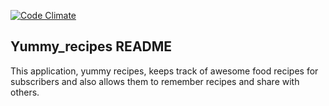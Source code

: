 [![Code Climate](https://codeclimate.com/github/codeclimate/codeclimate/badges/gpa.svg)](https://codeclimate.com/github/codeclimate/codeclimate)



## Yummy_recipes README

 This application, yummy recipes, keeps track of awesome food recipes for subscribers and also allows them to remember recipes
 and share with others.
